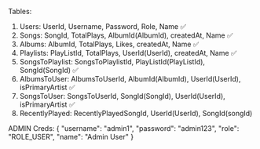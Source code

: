 Tables:

1.  Users: UserId, Username, Password, Role, Name ✅
2.  Songs: SongId, TotalPlays, AlbumId(AlbumId), createdAt, Name ✅
3.  Albums: AlbumId, TotalPlays, Likes, createdAt, Name ✅
4.  Playlists: PlayListId, TotalPlays, UserId(UserId), createdAt, Name ✅
5.  SongsToPlaylist: SongsToPlaylistId, PlayListId(PlayListId), SongId(SongId) ✅
6.  AlbumsToUser: AlbumsToUserId, AlbumId(AlbumId), UserId(UserId), isPrimaryArtist ✅
7.  SongsToUser: SongsToUserId, SongId(SongId), UserId(UserId), isPrimaryArtist ✅
8.  RecentlyPlayed: RecentlyPlayedSongId, UserId(UserId), SongId(songId)

ADMIN Creds:
{
"username": "admin1",
"password": "admin123",
"role": "ROLE_USER",
"name": "Admin User"
}
